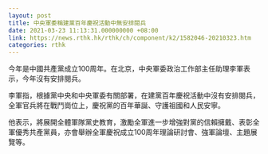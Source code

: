 ```yaml
---
layout: post
title: 中央軍委稱建黨百年慶祝活動中無安排閱兵
date: 2021-03-23 11:13:31.000000000 +08:00
link: https://news.rthk.hk/rthk/ch/component/k2/1582046-20210323.htm
categories: rthk
---
```


今年是中國共產黨成立100周年。在北京，中央軍委政治工作部主任助理李軍表示，今年沒有安排閱兵。

李軍指，根據黨中央和中央軍委有關部署，在建黨百年慶祝活動中沒有安排閱兵，全軍官兵將在戰鬥崗位上，慶祝黨的百年華誕、守護祖國和人民安寧。

他表示，將展開全體軍隊黨史教育，激勵全軍進一步增強對黨的信賴擁戴、表彰全軍優秀共產黨員，亦會舉辦全軍慶祝成立100周年理論研討會、強軍論壇、主題展覽等。
